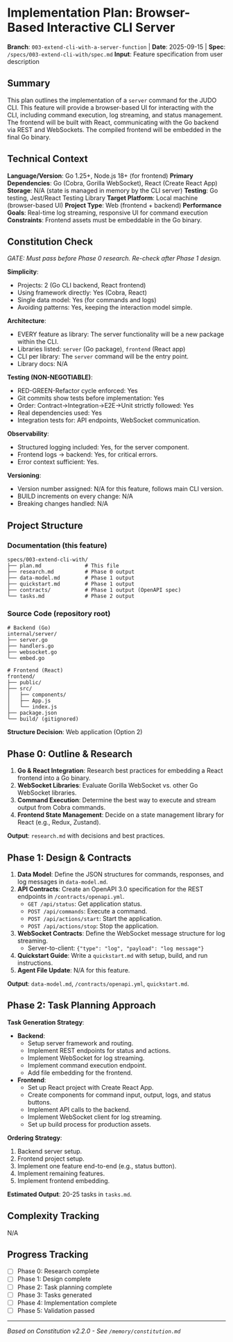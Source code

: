 # Implementation Plan: Browser-Based Interactive CLI Server

**Branch**: `003-extend-cli-with-a-server-function` | **Date**: 2025-09-15 | **Spec**: `/specs/003-extend-cli-with/spec.md`
**Input**: Feature specification from user description

## Summary
This plan outlines the implementation of a `server` command for the JUDO CLI. This feature will provide a browser-based UI for interacting with the CLI, including command execution, log streaming, and status management. The frontend will be built with React, communicating with the Go backend via REST and WebSockets. The compiled frontend will be embedded in the final Go binary.

## Technical Context
**Language/Version**: Go 1.25+, Node.js 18+ (for frontend)
**Primary Dependencies**: Go (Cobra, Gorilla WebSocket), React (Create React App)
**Storage**: N/A (state is managed in memory by the CLI server)
**Testing**: Go testing, Jest/React Testing Library
**Target Platform**: Local machine (browser-based UI)
**Project Type**: Web (frontend + backend)
**Performance Goals**: Real-time log streaming, responsive UI for command execution
**Constraints**: Frontend assets must be embeddable in the Go binary.

## Constitution Check
*GATE: Must pass before Phase 0 research. Re-check after Phase 1 design.*

**Simplicity**:
- Projects: 2 (Go CLI backend, React frontend)
- Using framework directly: Yes (Cobra, React)
- Single data model: Yes (for commands and logs)
- Avoiding patterns: Yes, keeping the interaction model simple.

**Architecture**:
- EVERY feature as library: The server functionality will be a new package within the CLI.
- Libraries listed: `server` (Go package), `frontend` (React app)
- CLI per library: The `server` command will be the entry point.
- Library docs: N/A

**Testing (NON-NEGOTIABLE)**:
- RED-GREEN-Refactor cycle enforced: Yes
- Git commits show tests before implementation: Yes
- Order: Contract→Integration→E2E→Unit strictly followed: Yes
- Real dependencies used: Yes
- Integration tests for: API endpoints, WebSocket communication.

**Observability**:
- Structured logging included: Yes, for the server component.
- Frontend logs → backend: Yes, for critical errors.
- Error context sufficient: Yes.

**Versioning**:
- Version number assigned: N/A for this feature, follows main CLI version.
- BUILD increments on every change: N/A
- Breaking changes handled: N/A

## Project Structure

### Documentation (this feature)
```
specs/003-extend-cli-with/
├── plan.md              # This file
├── research.md          # Phase 0 output
├── data-model.md        # Phase 1 output
├── quickstart.md        # Phase 1 output
├── contracts/           # Phase 1 output (OpenAPI spec)
└── tasks.md             # Phase 2 output
```

### Source Code (repository root)
```
# Backend (Go)
internal/server/
├── server.go
├── handlers.go
├── websocket.go
└── embed.go

# Frontend (React)
frontend/
├── public/
├── src/
│   ├── components/
│   ├── App.js
│   └── index.js
├── package.json
└── build/ (gitignored)
```

**Structure Decision**: Web application (Option 2)

## Phase 0: Outline & Research
1. **Go & React Integration**: Research best practices for embedding a React frontend into a Go binary.
2. **WebSocket Libraries**: Evaluate Gorilla WebSocket vs. other Go WebSocket libraries.
3. **Command Execution**: Determine the best way to execute and stream output from Cobra commands.
4. **Frontend State Management**: Decide on a state management library for React (e.g., Redux, Zustand).

**Output**: `research.md` with decisions and best practices.

## Phase 1: Design & Contracts
1. **Data Model**: Define the JSON structures for commands, responses, and log messages in `data-model.md`.
2. **API Contracts**: Create an OpenAPI 3.0 specification for the REST endpoints in `/contracts/openapi.yml`.
   - `GET /api/status`: Get application status.
   - `POST /api/commands`: Execute a command.
   - `POST /api/actions/start`: Start the application.
   - `POST /api/actions/stop`: Stop the application.
3. **WebSocket Contracts**: Define the WebSocket message structure for log streaming.
   - Server-to-client: `{"type": "log", "payload": "log message"}`
4. **Quickstart Guide**: Write a `quickstart.md` with setup, build, and run instructions.
5. **Agent File Update**: N/A for this feature.

**Output**: `data-model.md`, `/contracts/openapi.yml`, `quickstart.md`.

## Phase 2: Task Planning Approach
**Task Generation Strategy**:
- **Backend**:
  - Setup server framework and routing.
  - Implement REST endpoints for status and actions.
  - Implement WebSocket for log streaming.
  - Implement command execution endpoint.
  - Add file embedding for the frontend.
- **Frontend**:
  - Set up React project with Create React App.
  - Create components for command input, output, logs, and status buttons.
  - Implement API calls to the backend.
  - Implement WebSocket client for log streaming.
  - Set up build process for production assets.

**Ordering Strategy**:
1. Backend server setup.
2. Frontend project setup.
3. Implement one feature end-to-end (e.g., status button).
4. Implement remaining features.
5. Implement frontend embedding.

**Estimated Output**: 20-25 tasks in `tasks.md`.

## Complexity Tracking
N/A

## Progress Tracking
- [ ] Phase 0: Research complete
- [ ] Phase 1: Design complete
- [ ] Phase 2: Task planning complete
- [ ] Phase 3: Tasks generated
- [ ] Phase 4: Implementation complete
- [ ] Phase 5: Validation passed

---
*Based on Constitution v2.2.0 - See `/memory/constitution.md`*
